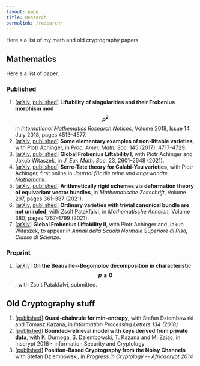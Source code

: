 ```yaml
---
layout: page
title: Research
permalink: /research/
---
```


Here's a list of my math and old cryptography papers.

## Mathematics

Here's a list of paper.

### Published
1. \[[arXiv](https://arxiv.org/abs/1603.05104), [published](https://doi.org/10.1093/imrn/rnw297)\]
**Liftability of singularities and their Frobenius morphism mod $$p^2$$** in *International Mathematics Research Notices*, Volume 2018, Issue 14, July 2018, pages 4513–4577.
2. \[[arXiv](https://arxiv.org/abs/1606.04027), [published](https://doi.org/10.1090/proc/13622)\]
**Some elementary examples of non-liftable varieties**, with Piotr Achinger, in *Proc. Amer. Math. Soc.* 145 (2017), 4717-4729.
3. \[[arXiv](https://arxiv.org/abs/1708.03777), [published](https://doi.org/10.4171/jems/1063)\]
**Global Frobenius Liftability I**, with Piotr Achinger and Jakub Witaszek, in *J. Eur. Math. Soc.* 23, 2601–2648 (2021).
4. \[[arXiv](https://arxiv.org/abs/1807.11295), [published](https://doi.org/10.1515/crelle-2021-0041)\]
**Serre-Tate theory for Calabi-Yau varieties**, with Piotr Achinger, first online in *Journal für die reine und angewandte Mathematik*. 
5. \[[arXiv](https://arxiv.org/abs/1810.10885), [published](https://doi.org/10.1007/s00209-020-02513-9)\]
**Arithmetically rigid schemes via deformation theory of equivariant vector bundles**, in *Mathematische Zeitschrift*, Volume 297, pages 361–387 (2021). 
6. \[[arXiv](https://arxiv.org/abs/2006.04692), [published](https://doi.org/10.1007/s00208-021-02165-y)\]
**Ordinary varieties with trivial canonical bundle are not uniruled**, 
with Zsolt Patakfalvi, in *Mathematische Annalen*, Volume 380, pages 1767–1799 (2021).
7. \[[arXiv](https://arxiv.org/abs/2102.02788)\]
**Global Frobenius Liftability II**, with Piotr Achinger and Jakub Witaszek, to appear in *Annali della Scuola Normale Superiore di Pisa, Classe di Scienze*.

### Preprint

1. \[[arXiv](https://arxiv.org/abs/2102.02788)\]
**On the Beauville--Bogomolov decomposition in characteristic $$p \geq 0$$**, with Zsolt Patakfalvi, submitted.

## Old Cryptography stuff

1. \[[published](https://www.sciencedirect.com/science/article/abs/pii/S002001901830036X)\] **Quasi-chainrule for min-entropy**, with Stefan Dziembowski and Tomasz Kazana, in *Information Processing Letters 134 (2018)*
2. \[[published](https://link.springer.com/chapter/10.1007/978-3-319-54705-3_17)\] **Bounded-retrieval model with keys derived from private data**, with K. Durnoga, S. Dziembowski, T. Kazana and M. Zając, in Inscrypt 2016 - Information Security and Cryptology 
3. \[[published](https://link.springer.com/chapter/10.1007%2F978-3-319-06734-6_19)\] **Position-Based Cryptography from the Noisy Channels** with Stefan Dziembowski, in *Progress in Cryptology -- Africacrypt 2014*